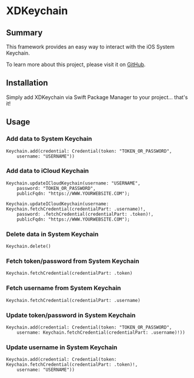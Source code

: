 # XDKeychain

## Summary
This framework provides an easy way to interact with the iOS System Keychain.

To learn more about this project, please visit it on 
[GitHub](https://github.com/DarthXoc/XDKeychain).

## Installation
Simply add XDKeychain via Swift Package Manager to your project... that's it!

## Usage 

### Add data to System Keychain
```
Keychain.add(credential: Credential(token: "TOKEN_OR_PASSWORD",
    username: "USERNAME"))
```

### Add data to iCloud Keychain
```
Keychain.updateICloudKeychain(username: "USERNAME",
    password: "TOKEN_OR_PASSWORD",
    publicFqdn: "https://WWW.YOURWEBSITE.COM");
```
```
Keychain.updateICloudKeychain(username: Keychain.fetchCredential(credentialPart: .username)!,
    password: .fetchCredential(credentialPart: .token)!,
    publicFqdn: "https://WWW.YOURWEBSITE.COM");
```

### Delete data in System Keychain
```
Keychain.delete()
```

### Fetch token/password from System Keychain
```
Keychain.fetchCredential(credentialPart: .token)
```

### Fetch username from System Keychain
```
Keychain.fetchCredential(credentialPart: .username)
```

### Update token/password in System Keychain
```
Keychain.add(credential: Credential(token: "TOKEN_OR_PASSWORD",
    username: Keychain.fetchCredential(credentialPart: .username)!))
```

### Update username in System Keychain
```
Keychain.add(credential: Credential(token: Keychain.fetchCredential(credentialPart: .token)!,
    username: "USERNAME"))
```
